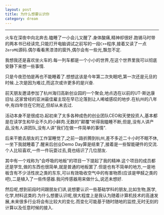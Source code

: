 ```yaml
---
layout: post
title: 为什么想要认识你
category: dream
---
```


<!-- more -->

----------

火车在深夜中向北奔去.瞌睡了一小会儿又醒了.身体酸痛,精神却很好.跑锡马时带的两本书已经读完,只能打开电脑调试之前写的一段`C++`程序,接着又读了一点`ZeroMQ`源码.偶尔看看黑漆漆的窗外,偶尔会有一些光,飘忽不定.

我想我还是喜欢坐火车的.每一列车都是一个小小的世界,在这个世界里我可以彻底安静下来想一些事情.

只是今夜恐怕是再也不能睡着了.想想这该是今年第二次失眠吧,第一次还是元旦的时候.上次是因为难过,而这次或许更多的是兴奋.

前天朋友邀请参加了杭州海归高新创业园的一个聚会,地点选在以前的UT-斯达康旧址.这家曾经的亚洲最佳雇主现在早已沦落到让人唏嘘感叹的地步.在杭州的八年中,有四年住在它附近,但却从未去过.

活动本身不是很成功.起初来了太多各种成色的创业团队CEO和天使投资人,基本都是在读学生和毕业不久的小鲜肉.无数的"颠覆"听得我瞌睡不断,但是,没有人讲产品,没有人讲团队,没有人讲"我们在做一件简单的事情".

后来干脆去朋友的工作室睡觉了,之前一路折腾到杭州,差不多近二十小时不眠不休,一坐下我就睡着了.醒来后创业Demo Day算是结束了,接着是一些智能硬件的交流.个人比较喜欢,一件一件玩耍过去,竟也结识了几位朋友.

其中有一个戏称为"会呼吸的地板"的项目一下提起了我的精神.这个项目的成员都还是学生,做的东西也很简单,就是普通的地板罢了.但是也有不简单的地方,一是地板含有不少活性炭之类的东东,可以有效吸收空气中的有害物质(应该是甲醛之类的吧),二是植入了一些传感器.我问传感器用来做什么,说还未想好.

然后呢,想到前段时间跟朋友们讲,说想要认识一些基础学科的朋友,比如生物,医学,化学,材料这类的.为什么想要认识呢,很大程度上是我认为随着计算机技术的高速发展,未来很多行业将会有比较大的变化.而变化可能基于随时随地的监控,无时无刻的计算以及任意时候的接入.